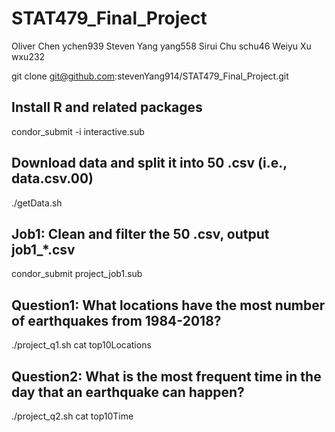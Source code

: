 # STAT479_Final_Project

Oliver Chen ychen939
Steven Yang yang558
Sirui Chu schu46
Weiyu Xu wxu232

git clone git@github.com:stevenYang914/STAT479_Final_Project.git

## Install R and related packages
condor_submit -i interactive.sub

## Download data and split it into 50 .csv (i.e., data.csv.00)
./getData.sh

## Job1: Clean and filter the 50 .csv, output job1_*.csv
condor_submit project_job1.sub

## Question1: What locations have the most number of earthquakes from 1984-2018?
./project_q1.sh
cat top10Locations

## Question2: What is the most frequent time in the day that an earthquake can happen?
./project_q2.sh
cat top10Time
